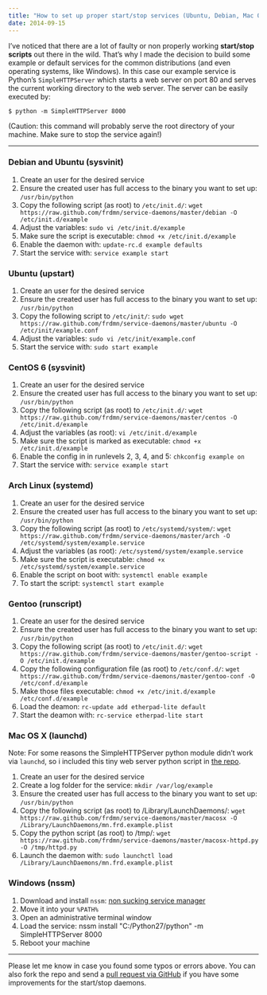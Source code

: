 ```yaml
---
title: "How to set up proper start/stop services (Ubuntu, Debian, Mac OS X and more)"
date: 2014-09-15
---
```

I’ve noticed that there are a lot of faulty or non properly working **start/stop scripts** out there in the wild. That’s why I made the decision to build some example or default services for the common distributions (and even operating systems, like Windows). In this case our example service is Python’s `SimpleHTTPServer` which starts a web server on port 80 and serves the current working directory to the web server. The server can be easily executed by:

`$ python -m SimpleHTTPServer 8000`

(Caution: this command will probably serve the root directory of your machine. Make sure to stop the service again!)

---

### Debian and Ubuntu (sysvinit)

1. Create an user for the desired service
1. Ensure the created user has full access to the binary you want to set up:
`/usr/bin/python`
1. Copy the following script (as root) to `/etc/init.d/`:
`wget https://raw.github.com/frdmn/service-daemons/master/debian -O /etc/init.d/example`
1. Adjust the variables:
`sudo vi /etc/init.d/example`
1. Make sure the script is executable:
`chmod +x /etc/init.d/example`
1. Enable the daemon with:
`update-rc.d example defaults`
1. Start the service with:
`service example start`

### Ubuntu (upstart)

1. Create an user for the desired service
1. Ensure the created user has full access to the binary you want to set up:
`/usr/bin/python`
1. Copy the following script to `/etc/init/`:
`sudo wget https://raw.github.com/frdmn/service-daemons/master/ubuntu -O /etc/init/example.conf`
1. Adjust the variables:
`sudo vi /etc/init/example.conf`
1. Start the service with:
`sudo start example`

### CentOS 6 (sysvinit)

1. Create an user for the desired service
1. Ensure the created user has full access to the binary you want to set up:
`/usr/bin/python`
1. Copy the following script (as root) to `/etc/init.d/`:
`wget https://raw.github.com/frdmn/service-daemons/master/centos -O /etc/init.d/example`
1. Adjust the variables (as root):
`vi /etc/init.d/example`
1. Make sure the script is marked as executable:
`chmod +x /etc/init.d/example`
1. Enable the config in in runlevels 2, 3, 4, and 5:
`chkconfig example on`
1. Start the service with:
`service example start`

### Arch Linux (systemd)

1. Create an user for the desired service
1. Ensure the created user has full access to the binary you want to set up:
`/usr/bin/python`
1. Copy the following script (as root) to `/etc/systemd/system/`:
`wget https://raw.github.com/frdmn/service-daemons/master/arch -O /etc/systemd/system/example.service`
1. Adjust the variables (as root):
`/etc/systemd/system/example.service`
1. Make sure the script is executable:
`chmod +x /etc/systemd/system/example.service`
1. Enable the script on boot with:
`systemctl enable example`
1. To start the script:
`systemctl start example`

### Gentoo (runscript)

1. Create an user for the desired service
1. Ensure the created user has full access to the binary you want to set up:
`/usr/bin/python`
1. Copy the following script (as root) to `/etc/init.d/`:
`wget https://raw.github.com/frdmn/service-daemons/master/gentoo-script -O /etc/init.d/example`
1. Copy the following configuration file (as root) to `/etc/conf.d/`:
`wget https://raw.github.com/frdmn/service-daemons/master/gentoo-conf -O /etc/conf.d/example`
1. Make those files executable:
`chmod +x /etc/init.d/example /etc/conf.d/example`
1. Load the deamon:
`rc-update add etherpad-lite default`
1. Start the deamon with:
`rc-service etherpad-lite start`

### Mac OS X (launchd)

Note: For some reasons the SimpleHTTPServer python module didn’t work via `launchd`, so i included this tiny web server python script in [the repo](https://raw.github.com/frdmn/service-daemons/master/macosx-httpd.py).

1. Create an user for the desired service
1. Create a log folder for the service:
`mkdir /var/log/example`
1. Ensure the created user has full access to the binary you want to set up:
`/usr/bin/python`
1. Copy the following script (as root) to /Library/LaunchDaemons/:
`wget https://raw.github.com/frdmn/service-daemons/master/macosx -O /Library/LaunchDaemons/mn.frd.example.plist`
1. Copy the python script (as root) to /tmp/:
`wget https://raw.github.com/frdmn/service-daemons/master/macosx-httpd.py -O /tmp/httpd.py`
1. Launch the daemon with:
`sudo launchctl load /Library/LaunchDaemons/mn.frd.example.plist`

### Windows (nssm)

1. Download and install `nssm`:
[non sucking service manager](http://nssm.cc/)
1. Move it into your `%PATH%`
1. Open an administrative terminal window
1. Load the service:
nssm install "C:/Python27/python" -m SimpleHTTPServer 8000
1. Reboot your machine

---

Please let me know in case you found some typos or errors above. You can also fork the repo and send a [pull request via GitHub](https://github.com/frdmn/service-daemons) if you have some improvements for the start/stop daemons.
